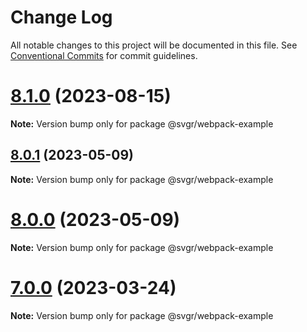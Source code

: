 # Change Log

All notable changes to this project will be documented in this file.
See [Conventional Commits](https://conventionalcommits.org) for commit guidelines.

# [8.1.0](https://github.com/gregberge/svgr/compare/v8.0.1...v8.1.0) (2023-08-15)

**Note:** Version bump only for package @svgr/webpack-example





## [8.0.1](https://github.com/gregberge/svgr/compare/v8.0.0...v8.0.1) (2023-05-09)

**Note:** Version bump only for package @svgr/webpack-example





# [8.0.0](https://github.com/gregberge/svgr/compare/v7.0.0...v8.0.0) (2023-05-09)

**Note:** Version bump only for package @svgr/webpack-example





# [7.0.0](https://github.com/gregberge/svgr/compare/v6.5.1...v7.0.0) (2023-03-24)

**Note:** Version bump only for package @svgr/webpack-example
